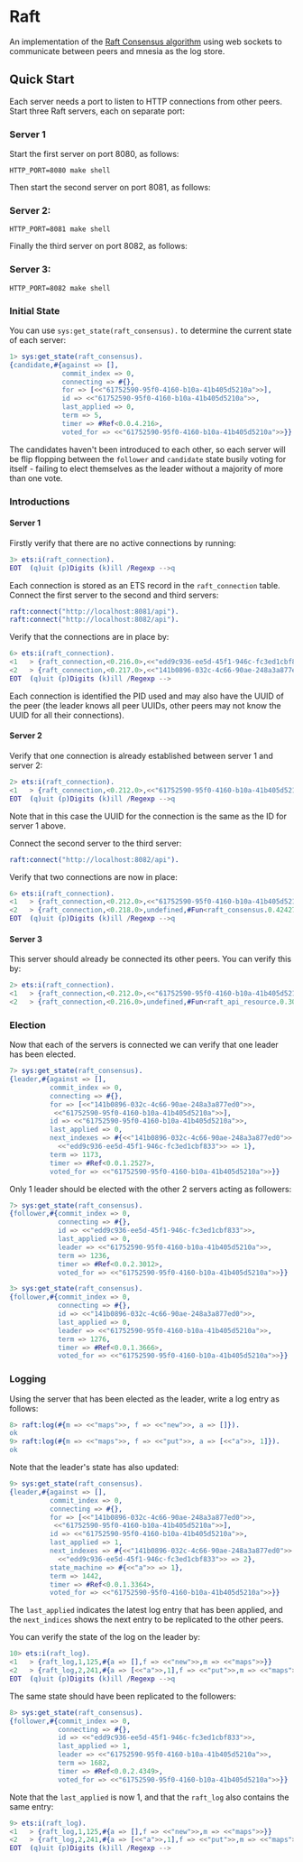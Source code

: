 # Raft

An implementation of the
[Raft Consensus algorithm](https://raft.github.io) using web sockets
to communicate between peers and mnesia as the log store.

## Quick Start

Each server needs a port to listen to HTTP connections from other
peers. Start three Raft servers, each on separate port:

### Server 1

Start the first server on port 8080, as follows:

```shell
HTTP_PORT=8080 make shell
```

Then start the second server on port 8081, as follows:

### Server 2:

```shell
HTTP_PORT=8081 make shell
```

Finally the third server on port 8082, as follows:

### Server 3:

```shell
HTTP_PORT=8082 make shell
```

### Initial State

You can use `sys:get_state(raft_consensus).` to determine the current
state of each server:

```erlang
1> sys:get_state(raft_consensus).
{candidate,#{against => [],
             commit_index => 0,
             connecting => #{},
             for => [<<"61752590-95f0-4160-b10a-41b405d5210a">>],
             id => <<"61752590-95f0-4160-b10a-41b405d5210a">>,
             last_applied => 0,
             term => 5,
             timer => #Ref<0.0.4.216>,
             voted_for => <<"61752590-95f0-4160-b10a-41b405d5210a">>}}
```

The candidates haven't been introduced to each other, so each server
will be flip flopping between the `follower` and `candidate` state
busily voting for itself - failing to elect themselves as the leader
without a majority of more than one vote.



### Introductions

#### Server 1

Firstly verify that there are no active connections by running:

```erlang
3> ets:i(raft_connection).
EOT  (q)uit (p)Digits (k)ill /Regexp -->q
```

Each connection is stored as an ETS record in the `raft_connection`
table. Connect the first server to the second and third servers:

```erlang
raft:connect("http://localhost:8081/api").
raft:connect("http://localhost:8082/api").
```

Verify that the connections are in place by:

```erlang
6> ets:i(raft_connection).
<1   > {raft_connection,<0.216.0>,<<"edd9c936-ee5d-45f1-946c-fc3ed1cbf833"  ...
<2   > {raft_connection,<0.217.0>,<<"141b0896-032c-4c66-90ae-248a3a877ed0"  ...
EOT  (q)uit (p)Digits (k)ill /Regexp -->
```

Each connection is identified the PID used and may also have the UUID
of the peer (the leader knows all peer UUIDs, other peers may not know
the UUID for all their connections).

#### Server 2

Verify that one connection is already established between server 1 and server 2:

```erlang
2> ets:i(raft_connection).
<1   > {raft_connection,<0.212.0>,<<"61752590-95f0-4160-b10a-41b405d5210a"  ...
EOT  (q)uit (p)Digits (k)ill /Regexp -->q
```

Note that in this case the UUID for the connection is the same as the
ID for server 1 above.

Connect the second server to the third server:

```erlang
raft:connect("http://localhost:8082/api").
```

Verify that two connections are now in place:

```erlang
6> ets:i(raft_connection).
<1   > {raft_connection,<0.212.0>,<<"61752590-95f0-4160-b10a-41b405d5210a"  ...
<2   > {raft_connection,<0.218.0>,undefined,#Fun<raft_consensus.0.42427295>}
EOT  (q)uit (p)Digits (k)ill /Regexp -->q
```

#### Server 3

This server should already be connected its other peers. You can verify this by:

```erlang
2> ets:i(raft_connection).
<1   > {raft_connection,<0.212.0>,<<"61752590-95f0-4160-b10a-41b405d5210a"  ...
<2   > {raft_connection,<0.216.0>,undefined,#Fun<raft_api_resource.0.30726026>}
```

### Election

Now that each of the servers is connected we can verify that one
leader has been elected.

```erlang
7> sys:get_state(raft_consensus).
{leader,#{against => [],
          commit_index => 0,
          connecting => #{},
          for => [<<"141b0896-032c-4c66-90ae-248a3a877ed0">>,
           <<"61752590-95f0-4160-b10a-41b405d5210a">>],
          id => <<"61752590-95f0-4160-b10a-41b405d5210a">>,
          last_applied => 0,
          next_indexes => #{<<"141b0896-032c-4c66-90ae-248a3a877ed0">> => 1,
            <<"edd9c936-ee5d-45f1-946c-fc3ed1cbf833">> => 1},
          term => 1173,
          timer => #Ref<0.0.1.2527>,
          voted_for => <<"61752590-95f0-4160-b10a-41b405d5210a">>}}
```

Only 1 leader should be elected with the other 2 servers acting as followers:

```erlang
7> sys:get_state(raft_consensus).
{follower,#{commit_index => 0,
            connecting => #{},
            id => <<"edd9c936-ee5d-45f1-946c-fc3ed1cbf833">>,
            last_applied => 0,
            leader => <<"61752590-95f0-4160-b10a-41b405d5210a">>,
            term => 1236,
            timer => #Ref<0.0.2.3012>,
            voted_for => <<"61752590-95f0-4160-b10a-41b405d5210a">>}}
```

```erlang
3> sys:get_state(raft_consensus).
{follower,#{commit_index => 0,
            connecting => #{},
            id => <<"141b0896-032c-4c66-90ae-248a3a877ed0">>,
            last_applied => 0,
            leader => <<"61752590-95f0-4160-b10a-41b405d5210a">>,
            term => 1276,
            timer => #Ref<0.0.1.3666>,
            voted_for => <<"61752590-95f0-4160-b10a-41b405d5210a">>}}
```

### Logging

Using the server that has been elected as the leader, write a log
entry as follows:

```erlang
8> raft:log(#{m => <<"maps">>, f => <<"new">>, a => []}).
ok
9> raft:log(#{m => <<"maps">>, f => <<"put">>, a => [<<"a">>, 1]}).
ok
```

Note that the leader's state has also updated:

```erlang
9> sys:get_state(raft_consensus).
{leader,#{against => [],
          commit_index => 0,
          connecting => #{},
          for => [<<"141b0896-032c-4c66-90ae-248a3a877ed0">>,
           <<"61752590-95f0-4160-b10a-41b405d5210a">>],
          id => <<"61752590-95f0-4160-b10a-41b405d5210a">>,
          last_applied => 1,
          next_indexes => #{<<"141b0896-032c-4c66-90ae-248a3a877ed0">> => 2,
            <<"edd9c936-ee5d-45f1-946c-fc3ed1cbf833">> => 2},
          state_machine => #{<<"a">> => 1},
          term => 1442,
          timer => #Ref<0.0.1.3364>,
          voted_for => <<"61752590-95f0-4160-b10a-41b405d5210a">>}}
```

The `last_applied` indicates the latest log entry that has been
applied, and the `next_indices` shows the next entry to be replicated
to the other peers.

You can verify the state of the log on the leader by:

```erlang
10> ets:i(raft_log).
<1   > {raft_log,1,125,#{a => [],f => <<"new">>,m => <<"maps">>}}
<2   > {raft_log,2,241,#{a => [<<"a">>,1],f => <<"put">>,m => <<"maps">>}}
EOT  (q)uit (p)Digits (k)ill /Regexp -->q
```

The same state should have been replicated to the followers:

```erlang
8> sys:get_state(raft_consensus).
{follower,#{commit_index => 0,
            connecting => #{},
            id => <<"edd9c936-ee5d-45f1-946c-fc3ed1cbf833">>,
            last_applied => 1,
            leader => <<"61752590-95f0-4160-b10a-41b405d5210a">>,
            term => 1682,
            timer => #Ref<0.0.2.4349>,
            voted_for => <<"61752590-95f0-4160-b10a-41b405d5210a">>}}
```

Note that the `last_applied` is now 1, and that the `raft_log` also
contains the same entry:

```erlang
9> ets:i(raft_log).
<1   > {raft_log,1,125,#{a => [],f => <<"new">>,m => <<"maps">>}}
<2   > {raft_log,2,241,#{a => [<<"a">>,1],f => <<"put">>,m => <<"maps">>}}
EOT  (q)uit (p)Digits (k)ill /Regexp -->
```

